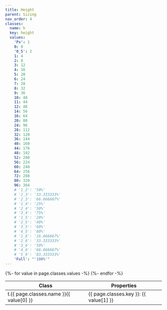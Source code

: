 ```yaml
---
title: Height
parent: Sizing
nav_order: 4
classes:
  name: h
  key: height
  values:
    'Px': 1
    0: 0
    '0_5': 2
    1: 4
    2: 8
    3: 12
    4: 16
    5: 20
    6: 24
    7: 28
    8: 32
    9: 36
    10: 40
    11: 44
    12: 48
    14: 56
    16: 64
    20: 80
    24: 96
    28: 112
    32: 128
    36: 144
    40: 160
    44: 176
    48: 192
    52: 208
    56: 224
    60: 240
    64: 256
    72: 288
    80: 320
    96: 384
    # '1_2': '50%'
    # '1_3': '33.333333%'
    # '2_3': '66.666667%'
    # '1_4': '25%'
    # '2_4': '50%'
    # '3_4': '75%'
    # '1_5': '20%'
    # '2_5': '40%'
    # '3_5': '60%'
    # '4_5': '80%'
    # '1_6': '16.666667%'
    # '2_6': '33.333333%'
    # '3_6': '50%'
    # '4_6': '66.666667%'
    # '5_6': '83.333333%'
    'Full': "'100%'"
---
```


<table>
  <thead>
    <tr>
      <th>Class</th>
      <th>Properties</th>
    </tr>
  </thead>
  <tbody>
    {%- for value in page.classes.values -%}
      <tr>
        <td>t.{{ page.classes.name }}{{ value[0] }}</td>
        <td>{{ page.classes.key }}: {{ value[1] }}</td>
      </tr>
    {%- endfor -%}
  </tbody>
</table>
